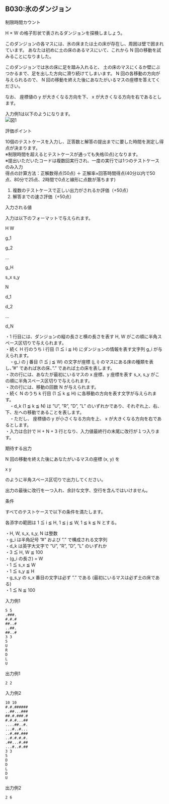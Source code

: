 B030:氷のダンジョン
------------

制限時間カウント

H × W の格子形状で表されるダンジョンを探検しましょう。  
  
このダンジョンの各マスには、氷の床または土の床が存在し、周囲は壁で囲まれています。 あなたは初めに土の床のあるマスにいて、これから N 回の移動を試みることになりました。  
  
このダンジョンでは氷の床に足を踏み入れると、 土の床のマスにくるか壁にぶつかるまで、足を出した方向に滑り続けてしまいます。 N 回の各移動の方向が与えられるので、 N 回の移動を終えた後にあなたがいるマスの座標を答えてください。  
  
なお、 座標値の y が大きくなる方向を下、 x が大きくなる方向を右であるとします。  
  
入力例1は以下のようになります。  
![図1](image/b030_img1.png)
  

評価ポイント

10個のテストケースを入力し、正答数と解答の提出までに要した時間を測定し得点が決まります。  
※制限時間を超えるとテストケースが通っても失格(0点)となります。  
※提出いただいたコードは複数回実行され、一度の実行では1つのテストケースのみ入力  
得点の計算方法：正解数得点(50点) ＋ 正解率×回答時間得点(40分以内で50点、80分で25点、2時間で0点と線形に点数が落ちます)  

1.  複数のテストケースで正しい出力がされるか評価（+50点）
2.  解答までの速さ評価（+50点）

入力される値

入力は以下のフォーマットで与えられます。  
  

H W

g\_1

g\_2

...

g\_H

s\_x s\_y

N

d\_1

d\_2

...

d\_N

  
・1 行目には、ダンジョンの縦の長さと横の長さを表す H, W がこの順に半角スペース区切りで与えられます。  
・続く H 行のうち i 行目 (1 ≦ i ≦ H) にダンジョンの情報を表す文字列 g\_i が与えられます。  
　・g\_i の j 番目 (1 ≦ j ≦ W) の文字が座標 (j, i) のマスにある床の種類を表し、”#” であれば氷の床、”.” であれば土の床を表します。  
・次の行には、あなたが最初にいるマスの x 座標、y 座標を表す s\_x, s\_y がこの順に半角スペース区切りで与えられます。  
・次の行には、移動の回数 N が与えられます。  
・続く N のうち k 行目 (1 ≦ k ≦ H) に各移動の方向を表す文字が与えられます。  
　・d\_k (1 ≦ k ≦ N) は ”U”, ”R”, ”D”, ”L” のいずれかであり、それぞれ上、右、下、左への移動であることを表します。  
　・ただし、 座標値の y が小さくなる方向を上、 x が大きくなる方向を右であるとします。  
・入力は合計で H + N + 3 行となり、入力値最終行の末尾に改行が１つ入ります。  
  

期待する出力

N 回の移動を終えた後にあなたがいるマスの座標 (x, y) を  
  

x y

  
のように半角スペース区切りで出力してください。  
  
出力の最後に改行を一つ入れ、余計な文字、空行を含んではいけません。  

条件

すべてのテストケースで以下の条件を満たします。  
  

各添字の範囲は 1 ≦ i ≦ H, 1 ≦ j ≦ W, 1 ≦ k ≦ N とする。  
  
・H, W, s\_x, s\_y, N は整数  
・g\_i は半角記号 ”#” および ”.” で構成される文字列  
・d\_k は英字大文字で ”U”, ”R”, ”D”, ”L” のいずれか  
・3 ≦ H, W ≦ 100  
・(g\_i の長さ) = W  
・1 ≦ s\_x ≦ W  
・1 ≦ s\_y ≦ H  
・g\_s\_y の s\_x 番目の文字は必ず ”.” である (最初にいるマスは必ず土の床である)  
・1 ≦ N ≦ 100  

入力例1

    5 5
    .###.
    #.#.#
    ##..#
    ..##.
    ##..#
    3 3
    5
    U
    R
    D
    L
    U
    

出力例1

    2 2
    

入力例2

    10 10
    #.#.######
    ..##...###
    ##.#.###.#
    #.#.#...##
    ....##..#.
    ...#..#...
    ..#.##.###
    ..#.#.#.#.
    .##...#.##
    ...#..#.##
    3 3
    5
    D
    D
    L
    D
    U
    

出力例2

    2 6